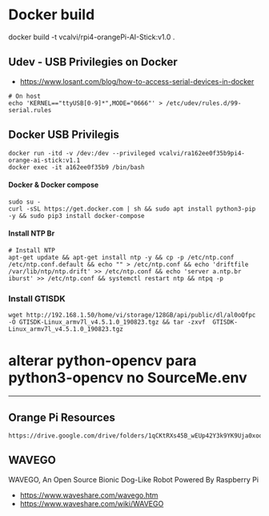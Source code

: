 # Docker build
docker build -t vcalvi/rpi4-orangePi-AI-Stick:v1.0 .



## Udev - USB Privilegies on Docker
- https://www.losant.com/blog/how-to-access-serial-devices-in-docker
```
# On host
echo 'KERNEL=="ttyUSB[0-9]*",MODE="0666"' > /etc/udev/rules.d/99-serial.rules
```

## Docker USB Privilegis
```
docker run -itd -v /dev:/dev --privileged vcalvi/ra162ee0f35b9pi4-orange-ai-stick:v1.1
docker exec -it a162ee0f35b9 /bin/bash

```

#### Docker & Docker compose

```
sudo su -
curl -sSL https://get.docker.com | sh && sudo apt install python3-pip -y && sudo pip3 install docker-compose
```

#### Install NTP Br

```
# Install NTP
apt-get update && apt-get install ntp -y && cp -p /etc/ntp.conf /etc/ntp.conf.default && echo "" > /etc/ntp.conf && echo 'driftfile /var/lib/ntp/ntp.drift' >> /etc/ntp.conf && echo 'server a.ntp.br iburst' >> /etc/ntp.conf && systemctl restart ntp && ntpq -p
```

### Install GTISDK
```
wget http://192.168.1.50/home/vi/storage/128GB/api/public/dl/al0oQfpc -O GTISDK-Linux_armv7l_v4.5.1.0_190823.tgz && tar -zxvf  GTISDK-Linux_armv7l_v4.5.1.0_190823.tgz

```


# alterar python-opencv para python3-opencv no SourceMe.env



---

## Orange Pi Resources
```
https://drive.google.com/drive/folders/1qCKtRXs45B_wEUp42Y3k9YK9Uja0xooW
```

## WAVEGO
WAVEGO, An Open Source Bionic Dog-Like Robot Powered By Raspberry Pi

- https://www.waveshare.com/wavego.htm
- https://www.waveshare.com/wiki/WAVEGO
